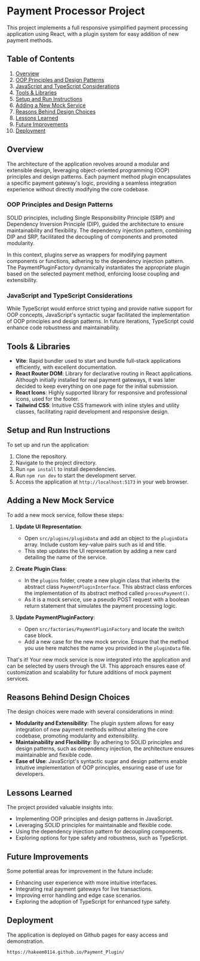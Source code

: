 # Payment Processor Project

This project implements a full responsive ysimplified payment processing application using React, with a plugin system for easy addition of new payment methods.

## Table of Contents
1. [Overview](#overview)
2. [OOP Principles and Design Patterns](#oop-principles-and-design-patterns)
3. [JavaScript and TypeScript Considerations](#javascript-and-typescript-considerations)
4. [Tools & Libraries](#tools--libraries)
5. [Setup and Run Instructions](#setup-and-run-instructions)
6. [Adding a New Mock Service](#adding-a-new-mock-service)
7. [Reasons Behind Design Choices](#reasons-behind-design-choices)
8. [Lessons Learned](#lessons-learned)
9. [Future Improvements](#future-improvements)
10. [Deployment](#deployment)

## Overview

The architecture of the application revolves around a modular and extensible design, leveraging object-oriented programming (OOP) principles and design patterns. Each payment method plugin encapsulates a specific payment gateway's logic, providing a seamless integration experience without directly modifying the core codebase.

### OOP Principles and Design Patterns

SOLID principles, including Single Responsibility Principle (SRP) and Dependency Inversion Principle (DIP), guided the architecture to ensure maintainability and flexibility. The dependency injection pattern, combining DIP and SRP, facilitated the decoupling of components and promoted modularity.

In this context, plugins serve as wrappers for modifying payment components or functions, adhering to the dependency injection pattern. The PaymentPluginFactory dynamically instantiates the appropriate plugin based on the selected payment method, enforcing loose coupling and extensibility.

### JavaScript and TypeScript Considerations

While TypeScript would enforce strict typing and provide native support for OOP concepts, JavaScript's syntactic sugar facilitated the implementation of OOP principles and design patterns. In future iterations, TypeScript could enhance code robustness and maintainability.

## Tools & Libraries

- **Vite**: Rapid bundler used to start and bundle full-stack applications efficiently, with excellent documentation.
- **React Router DOM**: Library for declarative routing in React applications. Although initially installed for real payment gateways, it was later decided to keep everything on one page for the initial submission.
- **React Icons**: Highly supported library for responsive and professional icons, used for the footer.
- **Tailwind CSS**: Intuitive CSS framework with inline styles and utility classes, facilitating rapid development and responsive design.


## Setup and Run Instructions

To set up and run the application:

1. Clone the repository.
2. Navigate to the project directory.
3. Run `npm install` to install dependencies.
4. Run `npm run dev` to start the development server.
5. Access the application at `http://localhost:5173` in your web browser.

## Adding a New Mock Service

To add a new mock service, follow these steps:

1. **Update UI Representation**: 
   - Open `src/plugins/pluginData` and add an object to the `pluginData` array. Include custom key-value pairs such as id and title.
   - This step updates the UI representation by adding a new card detailing the name of the service.

2. **Create Plugin Class**:
   - In the `plugins` folder, create a new plugin class that inherits the abstract class `PaymentPluginInterface`. This abstract class enforces the implementation of its abstract method called `processPayment()`.
   - As it is a mock service, use a pseudo POST request with a boolean return statement that simulates the payment processing logic.

3. **Update PaymentPluginFactory**:
   - Open `src/factories/PaymentPluginFactory` and locate the switch case block.
   - Add a new case for the new mock service. Ensure that the method you use here matches the name you provided in the `pluginData` file.

That's it! Your new mock service is now integrated into the application and can be selected by users through the UI. This approach ensures ease of customization and scalability for future additions of mock payment services.

## Reasons Behind Design Choices

The design choices were made with several considerations in mind:

- **Modularity and Extensibility**: The plugin system allows for easy integration of new payment methods without altering the core codebase, promoting modularity and extensibility.
- **Maintainability and Flexibility**: By adhering to SOLID principles and design patterns, such as dependency injection, the architecture ensures maintainable and flexible code.
- **Ease of Use**: JavaScript's syntactic sugar and design patterns enable intuitive implementation of OOP principles, ensuring ease of use for developers.

## Lessons Learned

The project provided valuable insights into:

- Implementing OOP principles and design patterns in JavaScript.
- Leveraging SOLID principles for maintainable and flexible code.
- Using the dependency injection pattern for decoupling components.
- Exploring options for type safety and robustness, such as TypeScript.

## Future Improvements

Some potential areas for improvement in the future include:

- Enhancing user experience with more intuitive interfaces.
- Integrating real payment gateways for live transactions.
- Improving error handling and edge case scenarios.
- Exploring the adoption of TypeScript for enhanced type safety.

## Deployment

The application is deployed on Github pages for easy access and demonstration.

```
https://hakeem0114.github.io/Payment_Plugin/
```